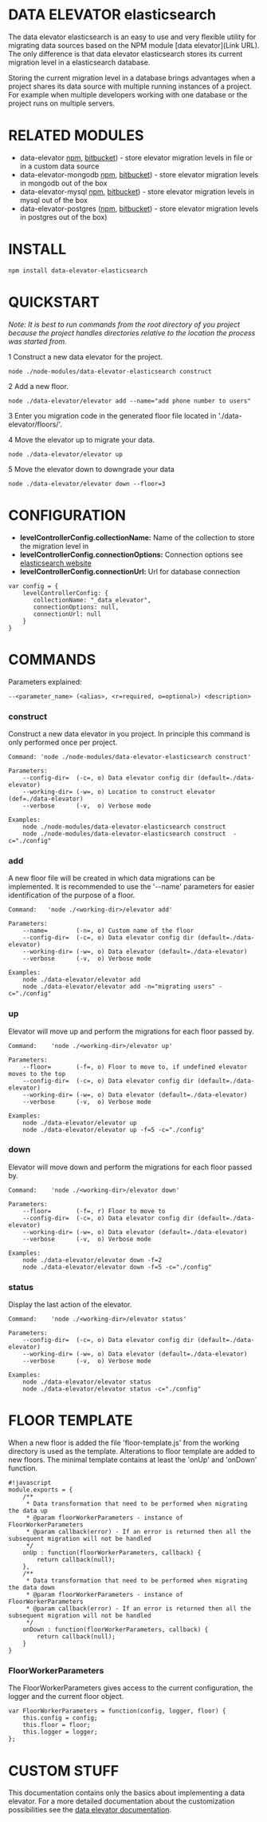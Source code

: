 # DATA ELEVATOR elasticsearch #

The data elevator elasticsearch is an easy to use and very flexible utility for migrating data sources based on the NPM module [data elevator](Link URL). The only difference is that data elevator elasticsearch stores its current migration level in a elasticsearch database.

Storing the current migration level in a database brings advantages when a project shares its data source with multiple running instances of a project. For example when multiple developers working with one database or the project runs on multiple servers.

# RELATED MODULES #

* data-elevator [npm](https://www.npmjs.com/package/data-elevator), [bitbucket](https://bitbucket.org/cacadu/data-elevator/overview)) - store elevator migration levels in file or in a custom data source
* data-elevator-mongodb [npm](https://www.npmjs.com/package/data-elevator-mongodb), [bitbucket](https://bitbucket.org/cacadu/data-elevator-mongodb/overview)) - store elevator migration levels in mongodb out of the box
* data-elevator-mysql [npm](https://www.npmjs.com/package/data-elevator-mysql), [bitbucket](https://bitbucket.org/cacadu/data-elevator-mysql/overview)) - store elevator migration levels in mysql out of the box
* data-elevator-postgres ([npm](https://www.npmjs.com/package/data-elevator-postgres), [bitbucket](https://bitbucket.org/cacadu/data-elevator-postgres/overview)) - store elevator migration levels in postgres out of the box)

# INSTALL #

```
npm install data-elevator-elasticsearch
```

# QUICKSTART #

*Note: It is best to run commands from the root directory of you project because the project handles directories relative to the location the process was started from.*

1 Construct a new data elevator for the project.
```
node ./node-modules/data-elevator-elasticsearch construct
```
2 Add a new floor.
```
node ./data-elevator/elevator add --name="add phone number to users"
```
3 Enter you migration code in the generated floor file located in './data-elevator/floors/'.

4 Move the elevator up to migrate your data.
```
node ./data-elevator/elevator up
```
5 Move the elevator down to downgrade your data
```
node ./data-elevator/elevator down --floor=3
```
# CONFIGURATION #

* **levelControllerConfig.collectionName:** Name of the collection to store the migration level in
* **levelControllerConfig.connectionOptions:** Connection options see [elasticsearch website](http://www.elasticsearch.com) 
* **levelControllerConfig.connectionUrl:** Url for database connection

```
var config = {
    levelControllerConfig: {
       collectionName: "_data_elevator",
       connectionOptions: null,
       connectionUrl: null
    }
}
```

# COMMANDS #

Parameters explained:

```
--<parameter_name> (<alias>, <r=required, o=optional>) <description>     
```
### construct ###

Construct a new data elevator in you project. In principle this command is only performed once per project.

```
Command: 'node ./node-modules/data-elevator-elasticsearch construct'
    
Parameters:
    --config-dir=  (-c=, o) Data elevator config dir (default=./data-elevator)
    --working-dir= (-w=, o) Location to construct elevator (def=./data-elevator)
    --verbose      (-v,  o) Verbose mode

Examples:
    node ./node-modules/data-elevator-elasticsearch construct
    node ./node-modules/data-elevator-elasticsearch construct  -c="./config"
```

### add ###

A new floor file will be created in which data migrations can be implemented. It is recommended to use the '--name' parameters for easier identification of the purpose of a floor.

```
Command:   'node ./<working-dir>/elevator add'
    
Parameters:
    --name=        (-n=, o) Custom name of the floor
    --config-dir=  (-c=, o) Data elevator config dir (default=./data-elevator)
    --working-dir= (-w=, o) Data elevator (default=./data-elevator)
    --verbose      (-v,  o) Verbose mode

Examples:
    node ./data-elevator/elevator add
    node ./data-elevator/elevator add -n="migrating users" -c="./config"
```

### up ###

Elevator will move up and perform the migrations for each floor passed by.

```
Command:    'node ./<working-dir>/elevator up'
    
Parameters:
    --floor=       (-f=, o) Floor to move to, if undefined elevator moves to the top   
    --config-dir=  (-c=, o) Data elevator config dir (default=./data-elevator)
    --working-dir= (-w=, o) Data elevator (default=./data-elevator)
    --verbose      (-v,  o) Verbose mode

Examples:
    node ./data-elevator/elevator up
    node ./data-elevator/elevator up -f=5 -c="./config"
```

### down ###

Elevator will move down and perform the migrations for each floor passed by.

```
Command:    'node ./<working-dir>/elevator down'

Parameters:
    --floor=       (-f=, r) Floor to move to
    --config-dir=  (-c=, o) Data elevator config dir (default=./data-elevator)
    --working-dir= (-w=, o) Data elevator (default=./data-elevator)
    --verbose      (-v,  o) Verbose mode

Examples:
    node ./data-elevator/elevator down -f=2
    node ./data-elevator/elevator down -f=5 -c="./config"
```

### status ###

Display the last action of the elevator.

```
Command:    'node ./<working-dir>/elevator status'

Parameters:
    --config-dir=  (-c=, o) Data elevator config dir (default=./data-elevator)
    --working-dir= (-w=, o) Data elevator (default=./data-elevator)
    --verbose      (-v,  o) Verbose mode

Examples:
    node ./data-elevator/elevator status
    node ./data-elevator/elevator status -c="./config"
```

# FLOOR TEMPLATE #

When a new floor is added the file 'floor-template.js' from the working directory is used as the template. Alterations to floor template are added to new floors. The minimal template contains at least the 'onUp' and 'onDown' function.

```
#!javascript
module.exports = {
    /**
     * Data transformation that need to be performed when migrating the data up
     * @param floorWorkerParameters - instance of FloorWorkerParameters
     * @param callback(error) - If an error is returned then all the subsequent migration will not be handled
     */
    onUp : function(floorWorkerParameters, callback) {
        return callback(null);
    }, 
    /**
     * Data transformation that need to be performed when migrating the data down
     * @param floorWorkerParameters - instance of FloorWorkerParameters
     * @param callback(error) - If an error is returned then all the subsequent migration will not be handled
     */
    onDown : function(floorWorkerParameters, callback) {
        return callback(null);
    }
}
```

### FloorWorkerParameters ###

The FloorWorkerParameters gives access to the current configuration, the logger and the current floor object. 

```
var FloorWorkerParameters = function(config, logger, floor) {
    this.config = config;
    this.floor = floor;
    this.logger = logger;
};
```

# CUSTOM STUFF #

This documentation contains only the basics about implementing a data elevator. For a more detailed documentation about the customization possibilities see the [data elevator documentation](https://www.npmjs.com/package/data-elevator).
